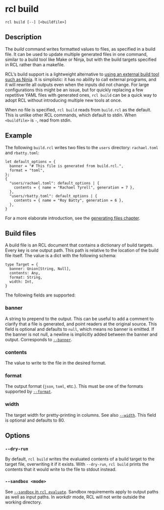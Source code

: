 # rcl build

    rcl build [--] [<buildfile>]

## Description

The _build_ command writes formatted values to files, as specified in a build
file. It can be used to update multiple generated files in one command, similar
to a build tool like Make or Ninja, but with the build targets specified in
<abbr>RCL</abbr> rather than a makefile.

RCL’s build support is a lightweight alternative to [using an external build tool
such as Ninja](using_ninja.md). It is simplistic: it has no ability to call
external programs, and it will rewrite all outputs even when the inputs did
not change. For large configurations this might be an issue, but for quickly
replacing a few repetitive <abbr>YAML</abbr> files with generated ones,
`rcl build` can be a quick way to adopt <abbr>RCL</abbr> without introducing
multiple new tools at once.

When no file is specified, `rcl build` reads from `build.rcl` as the default.
This is unlike other <abbr>RCL</abbr> commands, which default to stdin.
When `<buildfile>` is `-`, read from stdin.

## Example

The following `build.rcl` writes two files to the `users` directory:
`rachael.toml` and `rbatty.toml`:

```rcl
let default_options = {
  banner = "# This file is generated from build.rcl.",
  format = "toml",
};
{
  "users/rachael.toml": default_options | {
    contents = { name = "Rachael Tyrell", generation = 7 },
  },
  "users/rbatty.toml": default_options | {
    contents = { name = "Roy Batty", generation = 6 },
  },
}
```

For a more elaborate introduction, see the [generating files chapter](generating_files.md).

## Build files

A build file is an <abbr>RCL</abbr> document that contains a dictionary of build
targets. Every key is one output path. This path is relative to the location of
the build file itself. The value is a dict with the following schema:

```rcl
type Target = {
  banner: Union[String, Null],
  contents: Any,
  format: String,
  width: Int,
}
```

The following fields are supported:

### banner

A string to prepend to the output. This can be useful to add a comment to
clarify that a file is generated, and point readers at the original source.
This field is optional and defaults to `null`, which means no banner is emitted.
If the banner is not null, a newline is implicitly added between the banner and
output. Corresponds to [`--banner`](rcl_evaluate.md#-banner-message).

### contents

The value to write to the file in the desired format.

### format

The output format (`json`, `toml`, etc.). This must be one of the formats
supported by [`--format`](rcl_evaluate.md#-f-format-format).

### width

The target width for pretty-printing in columns. See also
[`--width`](rcl_evaluate.md#-w-width-width).
This field is optional and defaults to 80.

## Options

### `--dry-run`

By default, `rcl build` writes the evaluated contents of a build target to the
target file, overwriting it if it exists. With `--dry-run`, `rcl build` prints
the contents that it would write to the file to stdout instead.

### `--sandbox <mode>`

See [`--sandbox` in `rcl evaluate`](rcl_evaluate.md#-sandbox-mode). Sandbox
requirements apply to output paths as well as input paths. In _workdir_ mode,
<abbr>RCL</abbr> will not write outside the working directory.
